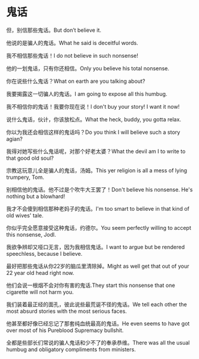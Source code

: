 # 鬼话

<p><span class="chinese">但，别信那些鬼话。</span><span class="english">But don’t believe it.</span></p>

<p><span class="chinese">他说的是骗人的鬼话。</span><span class="english">What he said is deceitful words.</span></p>

<p><span class="chinese">我不相信那些鬼话！</span><span class="english">I do not believe in such nonsense!</span></p>

<p><span class="chinese">他的一划鬼话，只有你还相信。</span><span class="english">Only you believe his total nonsense.</span></p>

<p><span class="chinese">你在说些什么鬼话？</span><span class="english">What on earth are you talking about?</span></p>

<p><span class="chinese">我要揭露这一切骗人的鬼话。</span><span class="english">I am going to expose all this humbug.</span></p>

<p><span class="chinese">我不相信你的鬼话！我要你现在说！</span><span class="english">I don't buy your story! I want it now!</span></p>

<p><span class="chinese">说什么鬼话，伙计，你该放松点。</span><span class="english">What the heck, buddy, you gotta relax.</span></p>

<p><span class="chinese">你以为我还会相信这样的鬼话吗？</span><span class="english">Do you think I will believe such a story agian?</span></p>

<p><span class="chinese">我得对她写些什么鬼话呢，对那个好老太婆？</span><span class="english">What the devil am I to write to that good old soul?</span></p>

<p><span class="chinese">宗教这玩意儿全是骗人的鬼话，汤姆。</span><span class="english">This yer religion is all a mess of lying trumpery, Tom.</span></p>

<p><span class="chinese">别相信他的鬼话。他不过是个吹牛大王罢了！</span><span class="english">Don't believe his nonsense. He's nothing but a blowhard!</span></p>

<p><span class="chinese">我才不会傻到相信那种老妈子的鬼话。</span><span class="english">I'm too smart to believe in that kind of old wives' tale.</span></p>

<p><span class="chinese">你似乎完全愿意接受这种鬼话，约德尔。</span><span class="english">You seem perfectly willing to accept this nonsense, Jodl.</span></p>

<p><span class="chinese">我欲争辨却又哑口无言，因为我相信鬼话。</span><span class="english">I want to argue but be rendered speechless, because I believe.</span></p>

<p><span class="chinese">最好把那些鬼话从你22岁的脑瓜里清除掉。</span><span class="english">Might as well get that out of your 22 year old head right now.</span></p>

<p><span class="chinese">他们会说一根烟不会对你有害的鬼话.</span><span class="english">They start this nonsense that one cigarette will not harm you.</span></p>

<p><span class="chinese">我们装着最正经的面孔，彼此说些最荒诞不径的鬼话。</span><span class="english">We tell each other the most absurd stories with the most serious faces.</span></p>

<p><span class="chinese">他甚至都好像已经忘记了那套纯血统最高的鬼话。</span><span class="english">He even seems to have got over most of his Pureblood Supremacy bullshit.</span></p>

<p><span class="chinese">全都是些部长们常说的骗人鬼话和少不了的奉承恭维。</span><span class="english">There was all the usual humbug and obligatory compliments from ministers.</span></p>

